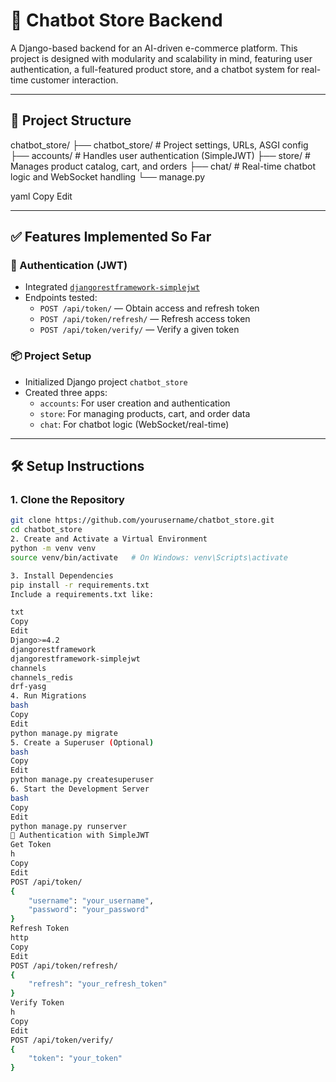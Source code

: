 # 🛒 Chatbot Store Backend

A Django-based backend for an AI-driven e-commerce platform. This project is designed with modularity and scalability in mind, featuring user authentication, a full-featured product store, and a chatbot system for real-time customer interaction.

---

## 📁 Project Structure

chatbot_store/
├── chatbot_store/ # Project settings, URLs, ASGI config
├── accounts/ # Handles user authentication (SimpleJWT)
├── store/ # Manages product catalog, cart, and orders
├── chat/ # Real-time chatbot logic and WebSocket handling
└── manage.py

yaml
Copy
Edit

---

## ✅ Features Implemented So Far

### 🔐 Authentication (JWT)
- Integrated [`djangorestframework-simplejwt`](https://github.com/jazzband/djangorestframework-simplejwt)
- Endpoints tested:
  - `POST /api/token/` — Obtain access and refresh token
  - `POST /api/token/refresh/` — Refresh access token
  - `POST /api/token/verify/` — Verify a given token

### 📦 Project Setup
- Initialized Django project `chatbot_store`
- Created three apps:
  - `accounts`: For user creation and authentication
  - `store`: For managing products, cart, and order data
  - `chat`: For chatbot logic (WebSocket/real-time)

---

## 🛠️ Setup Instructions

### 1. Clone the Repository

```bash
git clone https://github.com/yourusername/chatbot_store.git
cd chatbot_store
2. Create and Activate a Virtual Environment
python -m venv venv
source venv/bin/activate   # On Windows: venv\Scripts\activate

3. Install Dependencies
pip install -r requirements.txt
Include a requirements.txt like:

txt
Copy
Edit
Django>=4.2
djangorestframework
djangorestframework-simplejwt
channels
channels_redis
drf-yasg
4. Run Migrations
bash
Copy
Edit
python manage.py migrate
5. Create a Superuser (Optional)
bash
Copy
Edit
python manage.py createsuperuser
6. Start the Development Server
bash
Copy
Edit
python manage.py runserver
🔑 Authentication with SimpleJWT
Get Token
h
Copy
Edit
POST /api/token/
{
    "username": "your_username",
    "password": "your_password"
}
Refresh Token
http
Copy
Edit
POST /api/token/refresh/
{
    "refresh": "your_refresh_token"
}
Verify Token
h
Copy
Edit
POST /api/token/verify/
{
    "token": "your_token"
}